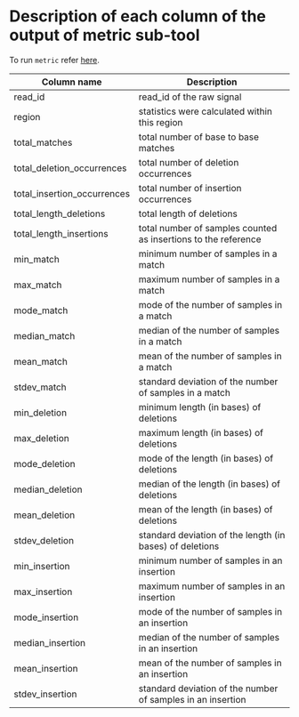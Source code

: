 # Description of each column of the output of metric sub-tool

To run `metric` refer [here](commands.md/#metric).

| Column name                 | Description                                                    |
|-----------------------------|----------------------------------------------------------------|
| read_id                     | read_id of the raw signal                                      |
| region                      | statistics were calculated within this region                  |
| total_matches               | total number of base to base matches                           |
| total_deletion_occurrences  | total number of deletion occurrences                           |
| total_insertion_occurrences | total number of insertion occurrences                          |
| total_length_deletions      | total length of deletions                                      |
| total_length_insertions     | total number of samples counted as insertions to the reference |
| min_match                   | minimum number of samples in a match                           |
| max_match                   | maximum number of samples in a match                           |
| mode_match                  | mode of the number of samples in a match                       |
| median_match                | median of the number of samples in a match                     |
| mean_match                  | mean of the number of samples in a match                       |
| stdev_match                 | standard deviation of the number of samples in a match         |
| min_deletion                | minimum length (in bases) of deletions                         |
| max_deletion                | maximum length (in bases) of deletions                         |
| mode_deletion               | mode of the length (in bases) of deletions                     |
| median_deletion             | median of the length (in bases) of deletions                   |
| mean_deletion               | mean of the length (in bases) of deletions                     |
| stdev_deletion              | standard deviation of the length (in bases) of deletions       |
| min_insertion               | minimum number of samples in an insertion                      |
| max_insertion               | maximum number of samples in an insertion                      |
| mode_insertion              | mode of the number of samples in an insertion                  |
| median_insertion            | median of the number of samples in an insertion                |
| mean_insertion              | mean of the number of samples in an insertion                  |
| stdev_insertion             | standard deviation of the number of samples in an insertion    |
